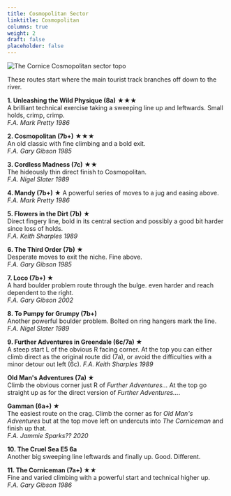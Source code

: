 ```yaml
---
title: Cosmopolitan Sector
linktitle: Cosmopolitan
columns: true
weight: 2
draft: false
placeholder: false
---
```



![The Cornice Cosmopolitan sector topo](/img/peak/cheedale/corncomp.gif)

These routes start where the main tourist track branches off down to the river.

**1. Unleashing the Wild Physique (8a)** &starf;&starf;&starf;  
A brilliant technical exercise taking a sweeping line up and leftwards. Small holds, crimp, crimp.  
*F.A. Mark Pretty 1986*

**2. Cosmopolitan (7b+)** &starf;&starf;&starf;  
An old classic with fine climbing and a bold exit.  
*F.A. Gary Gibson 1985*

**3. Cordless Madness (7c)** &starf;&starf;  
The hideously thin direct finish to Cosmopolitan.  
*F.A. Nigel Slater 1989*

**4. Mandy (7b+)** &starf;
A powerful series of moves to a jug and easing above.  
*F.A. Mark Pretty 1986*

**5. Flowers in the Dirt (7b)** &starf;  
Direct fingery line, bold in its central section and possibly a good bit harder since loss of holds.  
*F.A. Keith Sharples 1989*

**6. The Third Order (7b)** &starf;  
Desperate moves to exit the niche. Fine above.  
*F.A. Gary Gibson 1985*

**7. Loco (7b+) &starf;**  
A hard boulder problem route through the bulge. even harder and reach dependent to the right.  
*F.A. Gary Gibson 2002*

**8. To Pumpy for Grumpy (7b+)**  
Another powerful boulder problem. Bolted on ring hangers mark the line.  
*F.A. Nigel Slater 1989*

**9. Further Adventures in Greendale (6c/7a) &starf;**  
A steep start L of the obvious R facing corner. At the top you can either climb direct as the original route did (7a), or avoid the difficulties with a minor detour out left (6c).
*F.A. Keith Sharples 1989*

**Old Man's Adventures (7a) &starf;**  
Climb the obvious corner just R of <em>Further Adventures...</em> At the top go straight up as for the direct version of *Further Adventures...*.

**Gamman (6a+) &starf;**  
The easiest route on the crag. Climb the corner as for <em>Old Man's Adventures</em> but at the top move left on undercuts into *The Corniceman* and finish up that.  
*F.A. Jammie Sparks?? 2020*

**10. The Cruel Sea E5 6a**  
Another big sweeping line leftwards and finally up. Good. Different.

**11. The Corniceman (7a+) &starf;&starf;**  
Fine and varied climbing with a powerful start and technical higher up.  
*F.A. Gary Gibson 1986*



